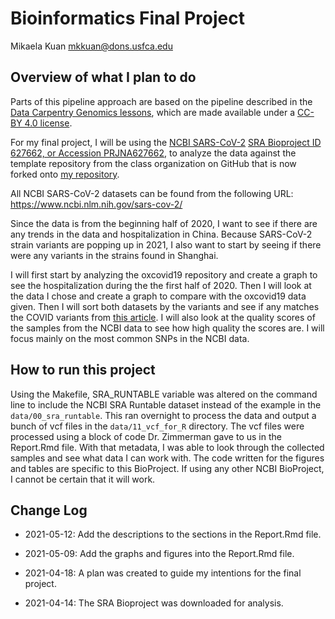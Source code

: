 # Bioinformatics Final Project
Mikaela Kuan
mkkuan@dons.usfca.edu

## Overview of what I plan to do

Parts of this pipeline approach are based on the pipeline described in the [Data Carpentry Genomics lessons](https://datacarpentry.org/genomics-workshop/), which are made available under a [CC-BY 4.0 license](https://creativecommons.org/licenses/by/4.0/).

For my final project, I will be using the [NCBI SARS-CoV-2](https://www.ncbi.nlm.nih.gov/sars-cov-2/) [SRA Bioproject ID 627662, or Accession PRJNA627662](https://www.ncbi.nlm.nih.gov/bioproject/627662), to analyze the data against the template repository from the class organization on GitHub that is now forked onto [my repository](https://github.com/mkkuan/mkkuan-bioinformatics-final-project).

All NCBI SARS-CoV-2 datasets can be found from the following URL: https://www.ncbi.nlm.nih.gov/sars-cov-2/

Since the data is from the beginning half of 2020, I want to see if there are any trends in the data and hospitalization in China. Because SARS-CoV-2 strain variants are popping up in 2021, I also want to start by seeing if there were any variants in the strains found in Shanghai.

I will first start by analyzing the oxcovid19 repository and create a graph to see the hospitalization during the the first half of 2020. Then I will look at the data I chose and create a graph to compare with the oxcovid19 data given. Then I will sort both datasets by the variants and see if any matches the COVID variants from [this article](https://www.nytimes.com/interactive/2021/health/coronavirus-variant-tracker.html). I will also look at the quality scores of the samples from the NCBI data to see how high quality the scores are. I will focus mainly on the most common SNPs in the NCBI data.

## How to run this project

Using the Makefile, SRA_RUNTABLE variable was altered on the command line to include the NCBI SRA Runtable dataset instead of the example in the `data/00_sra_runtable`. This ran overnight to process the data and output a bunch of vcf files in the `data/11_vcf_for_R` directory. The vcf files were processed using a block of code Dr. Zimmerman gave to us in the Report.Rmd file. With that metadata, I was able to look through the collected samples and see what data I can work with. The code written for the figures and tables are specific to this BioProject. If using any other NCBI BioProject, I cannot be certain that it will work.

## Change Log
* 2021-05-12: Add the descriptions to the sections in the Report.Rmd file.

* 2021-05-09: Add the graphs and figures into the Report.Rmd file.

* 2021-04-18: A plan was created to guide my intentions for the final project.

* 2021-04-14: The SRA Bioproject was downloaded for analysis.
